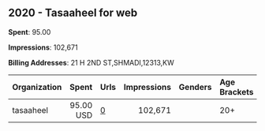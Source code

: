 ## 2020 - Tasaaheel for web 
**Spent**: 95.00

**Impressions**: 102,671

**Billing Addresses**: 21 H 2ND ST,SHMADI,12313,KW

|Organization|Spent|Urls|Impressions|Genders|Age Brackets|Country Codes|
|:---|---:|:---|---:|:---|:---|:---|
|tasaaheel|95.00 USD|[0](https://www.snap.com/political-ads/asset/782c898ec0ba81f2f999d6a8e1ebff8075b3224a6fad71007638db7060cee6ad?mediaType=mp4)|102,671||20+|kuwait|

